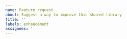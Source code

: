 ```yaml
---
name: Feature request
about: Suggest a way to improve this shared library
title: ''
labels: enhancement
assignees: ''
---
```

